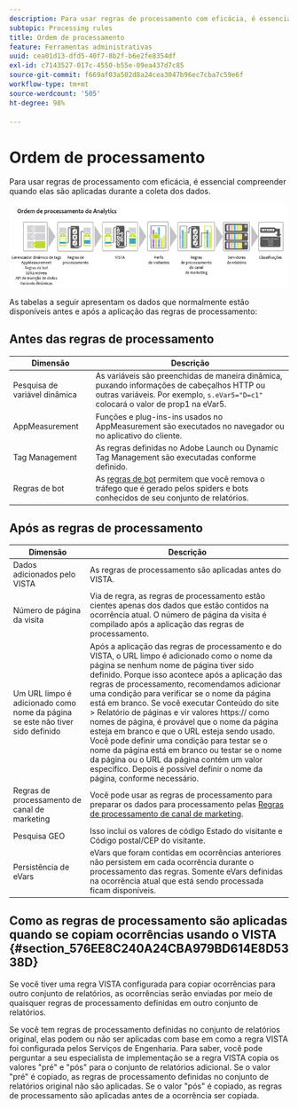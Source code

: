 ```yaml
---
description: Para usar regras de processamento com eficácia, é essencial compreender quando elas são aplicadas durante a coleta dos dados.
subtopic: Processing rules
title: Ordem de processamento
feature: Ferramentas administrativas
uuid: cea01d13-dfd5-40f7-8b2f-b6e2fe8354df
exl-id: c7143527-017c-4550-b55e-09ea437d7c85
source-git-commit: f669af03a502d8a24cea3047b96ec7cba7c59e6f
workflow-type: tm+mt
source-wordcount: '505'
ht-degree: 98%

---
```


# Ordem de processamento

Para usar regras de processamento com eficácia, é essencial compreender quando elas são aplicadas durante a coleta dos dados.

![](assets/analytics_processing_order_test.png)

As tabelas a seguir apresentam os dados que normalmente estão disponíveis antes e após a aplicação das regras de processamento:

## Antes das regras de processamento

| Dimensão | Descrição |
|--- |--- |
| Pesquisa de variável dinâmica | As variáveis são preenchidas de maneira dinâmica, puxando informações de cabeçalhos HTTP ou outras variáveis. Por exemplo, `s.eVar5="D=c1"` colocará o valor de prop1 na eVar5. |
| AppMeasurement | Funções e plug-ins-ins usados no AppMeasurement são executados no navegador ou no aplicativo do cliente. |
| Tag Management | As regras definidas no Adobe Launch ou Dynamic Tag Management são executadas conforme definido. |
| Regras de bot | As [regras de bot](/help/admin/admin/bot-removal/bot-rules.md) permitem que você remova o tráfego que é gerado pelos spiders e bots conhecidos de seu conjunto de relatórios. |

## Após as regras de processamento

| Dimensão | Descrição |
|--- |--- |
| Dados adicionados pelo VISTA | As regras de processamento são aplicadas antes do VISTA. |
| Número de página da visita | Via de regra, as regras de processamento estão cientes apenas dos dados que estão contidos na ocorrência atual. O número de página da visita é compilado após a aplicação das regras de processamento. |
| Um URL limpo é adicionado como nome da página se este não tiver sido definido | Após a aplicação das regras de processamento e do VISTA, o URL limpo é adicionado como o nome da página se nenhum nome de página tiver sido definido. Porque isso acontece após a aplicação das regras de processamento, recomendamos adicionar uma condição para verificar se o nome da página está em branco.  Se você executar Conteúdo do site > Relatório de páginas e vir valores https:// como nomes de página, é provável que o nome da página esteja em branco e que o URL esteja sendo usado.  Você pode definir uma condição para testar se o nome da página está em branco ou testar se o nome da página ou o URL da página contém um valor específico. Depois é possível definir o nome da página, conforme necessário. |
| Regras de processamento de canal de marketing | Você pode usar as regras de processamento para preparar os dados para processamento pelas [Regras de processamento de canal de marketing](https://experienceleague.adobe.com/docs/analytics/components/marketing-channels/c-rules.html). |
| Pesquisa GEO | Isso inclui os valores de código Estado do visitante e Código postal/CEP do visitante. |
| Persistência de eVars | eVars que foram contidas em ocorrências anteriores não persistem em cada ocorrência durante o processamento das regras. Somente eVars definidas na ocorrência atual que está sendo processada ficam disponíveis. |

## Como as regras de processamento são aplicadas quando se copiam ocorrências usando o VISTA {#section_576EE8C240A24CBA979BD614E8D5338D}

Se você tiver uma regra VISTA configurada para copiar ocorrências para outro conjunto de relatórios, as ocorrências serão enviadas por meio de quaisquer regras de processamento definidas em outro conjunto de relatórios.

Se você tem regras de processamento definidas no conjunto de relatórios original, elas podem ou não ser aplicadas com base em como a regra VISTA foi configurada pelos Serviços de Engenharia. Para saber, você pode perguntar a seu especialista de implementação se a regra VISTA copia os valores &quot;pré&quot; e &quot;pós&quot; para o conjunto de relatórios adicional. Se o valor &quot;pré&quot; é copiado, as regras de processamento definidas no conjunto de relatórios original não são aplicadas. Se o valor &quot;pós&quot; é copiado, as regras de processamento são aplicadas antes de a ocorrência ser copiada.
